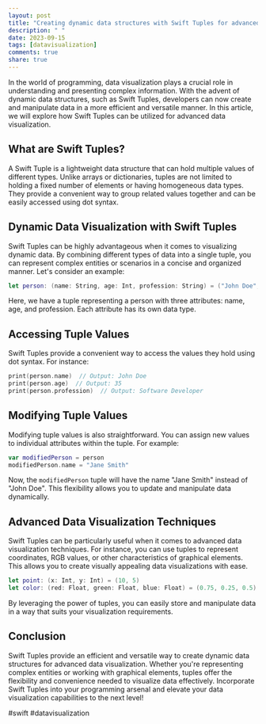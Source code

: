 ```yaml
---
layout: post
title: "Creating dynamic data structures with Swift Tuples for advanced data visualization."
description: " "
date: 2023-09-15
tags: [datavisualization]
comments: true
share: true
---
```


In the world of programming, data visualization plays a crucial role in understanding and presenting complex information. With the advent of dynamic data structures, such as Swift Tuples, developers can now create and manipulate data in a more efficient and versatile manner. In this article, we will explore how Swift Tuples can be utilized for advanced data visualization.

## What are Swift Tuples?

A Swift Tuple is a lightweight data structure that can hold multiple values of different types. Unlike arrays or dictionaries, tuples are not limited to holding a fixed number of elements or having homogeneous data types. They provide a convenient way to group related values together and can be easily accessed using dot syntax.

## Dynamic Data Visualization with Swift Tuples

Swift Tuples can be highly advantageous when it comes to visualizing dynamic data. By combining different types of data into a single tuple, you can represent complex entities or scenarios in a concise and organized manner. Let's consider an example:

```swift
let person: (name: String, age: Int, profession: String) = ("John Doe", 35, "Software Developer")
```
Here, we have a tuple representing a person with three attributes: name, age, and profession. Each attribute has its own data type.

## Accessing Tuple Values

Swift Tuples provide a convenient way to access the values they hold using dot syntax. For instance:

```swift
print(person.name)  // Output: John Doe
print(person.age)  // Output: 35
print(person.profession)  // Output: Software Developer
```

## Modifying Tuple Values

Modifying tuple values is also straightforward. You can assign new values to individual attributes within the tuple. For example:

```swift
var modifiedPerson = person
modifiedPerson.name = "Jane Smith"
```

Now, the `modifiedPerson` tuple will have the name "Jane Smith" instead of "John Doe". This flexibility allows you to update and manipulate data dynamically.

## Advanced Data Visualization Techniques

Swift Tuples can be particularly useful when it comes to advanced data visualization techniques. For instance, you can use tuples to represent coordinates, RGB values, or other characteristics of graphical elements. This allows you to create visually appealing data visualizations with ease.

```swift
let point: (x: Int, y: Int) = (10, 5)
let color: (red: Float, green: Float, blue: Float) = (0.75, 0.25, 0.5)
```

By leveraging the power of tuples, you can easily store and manipulate data in a way that suits your visualization requirements.

## Conclusion

Swift Tuples provide an efficient and versatile way to create dynamic data structures for advanced data visualization. Whether you're representing complex entities or working with graphical elements, tuples offer the flexibility and convenience needed to visualize data effectively. Incorporate Swift Tuples into your programming arsenal and elevate your data visualization capabilities to the next level!

#swift #datavisualization